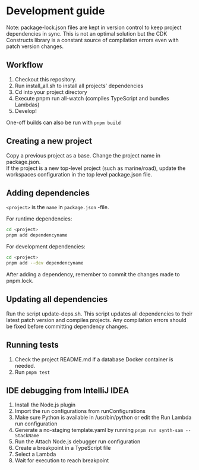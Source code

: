 # Development guide

Note: package-lock.json files are kept in version control to keep project dependencies in sync.
This is not an optimal solution but the CDK Constructs library is a constant source of compilation errors even with patch version changes.

## Workflow

1. Checkout this repository.
2. Run install_all.sh to install all projects' dependencies
3. Cd into your project directory
4. Execute pnpm run all-watch (compiles TypeScript and bundles Lambdas)
5. Develop!

One-off builds can also be run with `pnpm build`

## Creating a new project

Copy a previous project as a base. Change the project name in package.json.  
If the project is a new top-level project (such as marine/road),
update the workspaces configuration in the top level package.json file.

## Adding dependencies

`<project>` is the `name` in `package.json` -file.

For runtime dependencies:

```sh
cd <project>
pnpm add dependencyname
```

For development dependencies:

```sh
cd <project>
pnpm add --dev dependencyname
```

After adding a dependency, remember to commit the changes made to pnpm.lock.

## Updating all dependencies

Run the script update-deps.sh. This script updates all dependencies to their latest patch version and compiles projects.
Any compilation errors should be fixed before committing dependency changes.

## Running tests

1. Check the project README.md if a database Docker container is needed.
2. Run `pnpm test`

## IDE debugging from IntelliJ IDEA

1. Install the Node.js plugin
2. Import the run configurations from runConfigurations
3. Make sure Python is available in /usr/bin/python or edit the Run Lambda run configuration
4. Generate a no-staging template.yaml by running `pnpm run synth-sam -- StackName`
5. Run the Attach Node.js debugger run configuration
6. Create a breakpoint in a TypeScript file
7. Select a Lambda
8. Wait for execution to reach breakpoint
